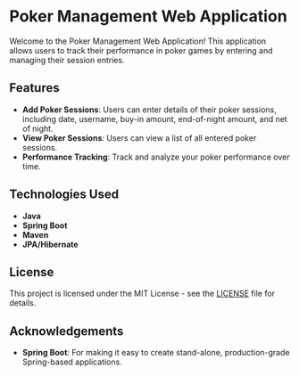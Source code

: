 # Poker Management Web Application

Welcome to the Poker Management Web Application! This application allows users to track their performance in poker games by entering and managing their session entries.

## Features

- **Add Poker Sessions**: Users can enter details of their poker sessions, including date, username, buy-in amount, end-of-night amount, and net of night.
- **View Poker Sessions**: Users can view a list of all entered poker sessions.
- **Performance Tracking**: Track and analyze your poker performance over time.

## Technologies Used

- **Java**
- **Spring Boot**
- **Maven**
- **JPA/Hibernate**

## License

This project is licensed under the MIT License - see the [LICENSE](LICENSE) file for details.

## Acknowledgements

- **Spring Boot**: For making it easy to create stand-alone, production-grade Spring-based applications.
